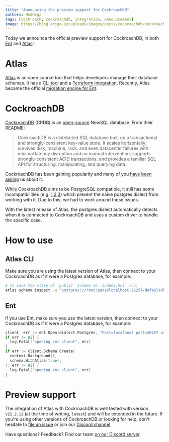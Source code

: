 ```yaml
---
title: "Announcing the preview support for CockroachDB"
authors: Hedwigz
tags: [cockroach, cockroachdb, integration, announcement]
image: https://blog.ariga.io/uploads/images/posts/cockroachdb/cockroachdb.png
---
```


Today we announce the official preview support for CockroachDB, in both [Ent](https://entgo.io) and [Atlas](https://atlasgo.io)!

# Atlas
[Atlas](https://atlasgo.io) is an open source tool that helps developers manage their database schemas. It has a [CLI tool](https://atlasgo.io/cli/reference) and a [Terraform integration](https://atlasgo.io/blog/2022/05/04/announcing-terraform-provider). Recently, Atlas became the official [migration engine for Ent](https://entgo.io/blog/2022/01/20/announcing-new-migration-engine).

# CockroachDB
[CockroachDB](https://www.cockroachlabs.com/) (CRDB) is an [open-source](https://github.com/cockroachdb/cockroach) NewSQL database. From their README:
> CockroachDB is a distributed SQL database built on a transactional and strongly-consistent key-value store. It scales horizontally; survives disk, machine, rack, and even datacenter failures with minimal latency disruption and no manual intervention; supports strongly-consistent ACID transactions; and provides a familiar SQL API for structuring, manipulating, and querying data.  
  
CockroachDB has been gaining popularity and many of you [have](https://github.com/ent/ent/issues/2545) [been](https://github.com/ariga/atlas/issues/785#issue-1231951038) [asking](https://github.com/ariga/atlas/issues/785#issuecomment-1125853135) us about it.

While CockroachDB aims to be PostgreSQL compatible, it still has some incompatibilities (e.g. [1](https://github.com/cockroachdb/cockroach/issues/20296#issuecomment-1066140651),[2](https://github.com/cockroachdb/cockroach/issues/82064),[3](https://github.com/cockroachdb/cockroach/issues/81659)) which prevent the naive postgres dialect from working with it. Due to this, we had to work around these issues.  
  
With the latest release of Atlas, the postgres dialect automatically detects when it is connected to CockroachDB and uses a custom driver to handle the specific case.

# How to use
## Atlas CLI
Make sure you are using the latest version of Atlas, then connect to your CockroachDB as if it were a Postgres database, for example:
```bash
# to save the state of 'public' schema to `schema.hcl` run:
atlas schema inspect -u "postgres://root:pass@localhost:26257/defaultdb?sslmode=disable" -s "public" > schema.hcl
```
## Ent
If you use Ent, make sure you use the latest version, then connect to your CockroachDB as if it were a Postgres database, for example:
```go
client, err := ent.Open(dialect.Postgres, "host=localhost port=26257 user=root dbname=defaultdb password=pass sslmode=disable")
if err != nil {
  log.Fatal("opening ent client", err)
}
if err := client.Schema.Create(
  context.Background(),
  schema.WithAtlas(true),
); err != nil {
  log.Fatal("opening ent client", err)
}
```

# Preview support
The integration of Atlas with CockroachDB is well tested with version `v21.2.11` (at the time of writing, `latest`) and will be extended in the future.
If you're using other versions of CockroachDB or looking for help, don't hesitate to [file an issue](https://github.com/ariga/atlas/issues) or join our [Discord channel](https://discord.gg/zZ6sWVg6NT).

Have questions? Feedback? Find our team [on our Discord server](https://discord.gg/zZ6sWVg6NT).

